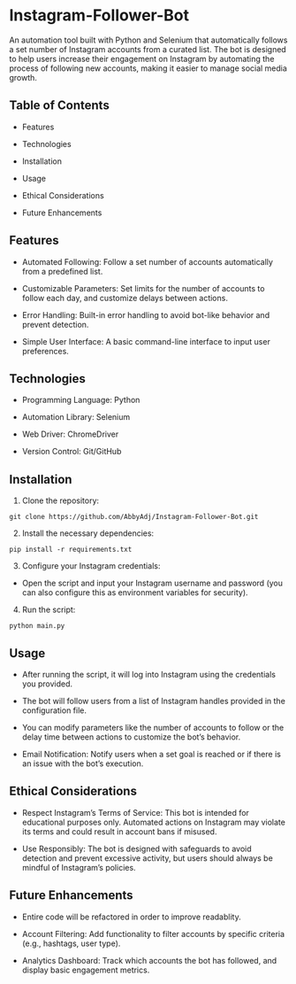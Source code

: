 # Instagram-Follower-Bot

An automation tool built with Python and Selenium that automatically follows a set number of Instagram accounts from a curated list. The bot is designed to help users increase their engagement on Instagram by automating the process of following new accounts, making it easier to manage social media growth.

## Table of Contents
- Features

- Technologies

- Installation

- Usage

- Ethical Considerations

- Future Enhancements

## Features
- Automated Following: Follow a set number of accounts automatically from a predefined list.

- Customizable Parameters: Set limits for the number of accounts to follow each day, and customize delays between actions.

- Error Handling: Built-in error handling to avoid bot-like behavior and prevent detection.

- Simple User Interface: A basic command-line interface to input user preferences.

## Technologies
- Programming Language: Python

- Automation Library: Selenium

- Web Driver: ChromeDriver

- Version Control: Git/GitHub

## Installation
1. Clone the repository:

```
git clone https://github.com/AbbyAdj/Instagram-Follower-Bot.git
```
2. Install the necessary dependencies:
```
pip install -r requirements.txt
```

3. Configure your Instagram credentials:

- Open the script and input your Instagram username and password (you can also configure this as environment variables for security).

4. Run the script:
   
```python main.py```

## Usage
- After running the script, it will log into Instagram using the credentials you provided.

- The bot will follow users from a list of Instagram handles provided in the configuration file.

- You can modify parameters like the number of accounts to follow or the delay time between actions to customize the bot’s behavior.

- Email Notification: Notify users when a set goal is reached or if there is an issue with the bot’s execution.

## Ethical Considerations
- Respect Instagram’s Terms of Service: This bot is intended for educational purposes only. Automated actions on Instagram may violate its terms and could result in account bans if misused.

- Use Responsibly: The bot is designed with safeguards to avoid detection and prevent excessive activity, but users should always be mindful of Instagram’s policies.

## Future Enhancements
- Entire code will be refactored in order to improve readablity.
  
- Account Filtering: Add functionality to filter accounts by specific criteria (e.g., hashtags, user type).

- Analytics Dashboard: Track which accounts the bot has followed, and display basic engagement metrics.


